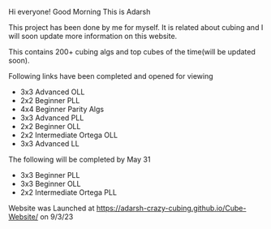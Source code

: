 Hi everyone! Good Morning
This is Adarsh

This project has been done by me for myself. It is related about cubing and I will soon update more information on this website.

This contains 200+ cubing algs and top cubes of the time(will be updated soon).

Following links have been completed and opened for viewing

* 3x3 Advanced OLL 
* 2x2 Beginner PLL
* 4x4 Beginner Parity Algs
* 3x3 Advanced PLL
* 2x2 Beginner OLL
* 2x2 Intermediate Ortega OLL
* 3x3 Advanced LL

The following will be completed by May 31

* 3x3 Beginner PLL
* 3x3 Beginner OLL
* 2x2 Intermediate Ortega PLL

Website was  Launched at https://adarsh-crazy-cubing.github.io/Cube-Website/ on 9/3/23

